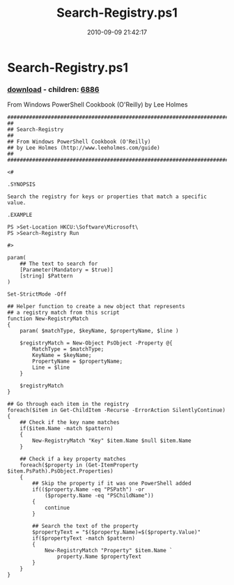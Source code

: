 ﻿---
pid:            2209
poster:         Lee Holmes
title:          Search-Registry.ps1
date:           2010-09-09 21:42:17
format:         posh
parent:         0
parent:         0
children:       6886
---

# Search-Registry.ps1

### [download](2209.ps1) - children: [6886](6886.md)

From Windows PowerShell Cookbook (O'Reilly) by Lee Holmes

```posh
##############################################################################
##
## Search-Registry
##
## From Windows PowerShell Cookbook (O'Reilly)
## by Lee Holmes (http://www.leeholmes.com/guide)
##
##############################################################################

<#

.SYNOPSIS

Search the registry for keys or properties that match a specific value.

.EXAMPLE

PS >Set-Location HKCU:\Software\Microsoft\
PS >Search-Registry Run

#>

param(
    ## The text to search for
    [Parameter(Mandatory = $true)]
    [string] $Pattern
)

Set-StrictMode -Off

## Helper function to create a new object that represents
## a registry match from this script
function New-RegistryMatch
{
    param( $matchType, $keyName, $propertyName, $line )

    $registryMatch = New-Object PsObject -Property @{
        MatchType = $matchType;
        KeyName = $keyName;
        PropertyName = $propertyName;
        Line = $line
    }

    $registryMatch
}

## Go through each item in the registry
foreach($item in Get-ChildItem -Recurse -ErrorAction SilentlyContinue)
{
    ## Check if the key name matches
    if($item.Name -match $pattern)
    {
        New-RegistryMatch "Key" $item.Name $null $item.Name
    }

    ## Check if a key property matches
    foreach($property in (Get-ItemProperty $item.PsPath).PsObject.Properties)
    {
        ## Skip the property if it was one PowerShell added
        if(($property.Name -eq "PSPath") -or
            ($property.Name -eq "PSChildName"))
        {
            continue
        }

        ## Search the text of the property
        $propertyText = "$($property.Name)=$($property.Value)"
        if($propertyText -match $pattern)
        {
            New-RegistryMatch "Property" $item.Name `
                property.Name $propertyText
        }
    }
}
```
